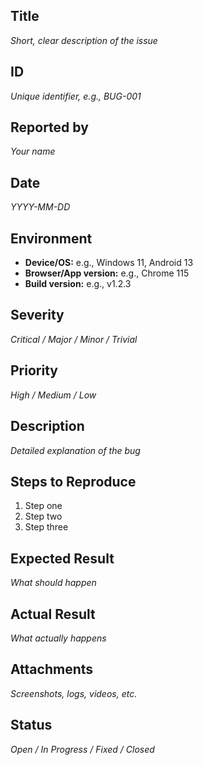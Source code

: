 ## Title
*Short, clear description of the issue*

## ID
*Unique identifier, e.g., BUG-001*

## Reported by
*Your name*

## Date
*YYYY-MM-DD*

## Environment
- **Device/OS:** e.g., Windows 11, Android 13  
- **Browser/App version:** e.g., Chrome 115  
- **Build version:** e.g., v1.2.3  

## Severity
*Critical / Major / Minor / Trivial*

## Priority
*High / Medium / Low*

## Description
*Detailed explanation of the bug*

## Steps to Reproduce
1. Step one  
2. Step two  
3. Step three  

## Expected Result
*What should happen*

## Actual Result
*What actually happens*

## Attachments
*Screenshots, logs, videos, etc.*

## Status
*Open / In Progress / Fixed / Closed*
